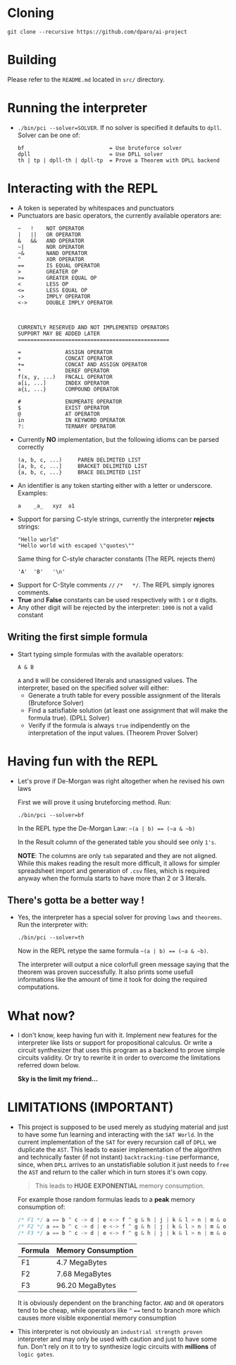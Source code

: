 # Cloning
`git clone --recursive https://github.com/dparo/ai-project`

# Building
Please refer to the `README.md` located in `src/` directory.

# Running the interpreter
* `./bin/pci --solver=SOLVER`. If no solver is specified it defaults to `dpll`.
  Solver can be one of:
  ```
  bf                           = Use bruteforce solver
  dpll                         = Use DPLL solver
  th | tp | dpll-th | dpll-tp  = Prove a Theorem with DPLL backend
  ```

# Interacting with the REPL
* A token is seperated by whitespaces and punctuators
* Punctuators are basic operators, the currently available operators
  are:
  ```
  ~   !    NOT OPERATOR
  |   ||   OR OPERATOR
  &   &&   AND OPERATOR
  ~|       NOR OPERATOR
  ~&       NAND OPERATOR
  ^        XOR OPERATOR
  ==       IS EQUAL OPERATOR
  >        GREATER OP
  >=       GREATER EQUAL OP
  <        LESS OP
  <=       LESS EQUAL OP
  ->       IMPLY OPERATOR
  <->      DOUBLE IMPLY OPERATOR
      
      
      
  CURRENTLY RESERVED AND NOT IMPLEMENTED OPERATORS
  SUPPORT MAY BE ADDED LATER
  ================================================
  
  =              ASSIGN OPERATOR
  +              CONCAT OPERATOR
  +=             CONCAT AND ASSIGN OPERATOR
  *              DEREF OPERATOR
  f(x, y, ...)   FNCALL OPERATOR
  a[i, ...]      INDEX OPERATOR
  a{i, ...}      COMPOUND OPERATOR
  
  #              ENUMERATE OPERATOR
  $              EXIST OPERATOR
  @              AT OPERATOR
  in             IN KEYWORD OPERATOR
  ?:             TERNARY OPERATOR
  ```
* Currently **NO** implementation, but the following idioms can be
  parsed correctly
  ```
  (a, b, c, ...)     PAREN DELIMITED LIST
  [a, b, c, ...]     BRACKET DELIMITED LIST
  {a, b, c, ...}     BRACE DELIMITED LIST
  ```
* An identifier is any token starting either with a letter or underscore.
  Examples:
  ```
  a    _a_   xyz  a1
  ```
* Support for parsing C-style strings, currently the interpreter **rejects** strings:
  ```
  "Hello world"
  "Hello world with escaped \"quotes\""
  ```
  Same thing for C-style character constants (The REPL rejects them)
  ```
  'A'  'B'   '\n'
  ```
* Support for C-Style comments `//` `/*   */`. The REPL simply ignores comments.
* **True** and **False** constants can be used respectively with `1` or `0` digits.
* Any other digit will be rejected by the interpreter: `1000` is not a valid constant

## Writing the first simple formula
* Start typing simple formulas with the available operators:
  ```
  A & B
  ```
  `A` and `B` will be considered literals and unassigned values.
  The interpreter, based on the specified solver will either:
  * Generate a truth table for every possible assignment of the literals
    (Bruteforce Solver)
  * Find a satisfiable solution (at least one assignment that will make
    the formula true). (DPLL Solver)
  * Verify if the formula is always `true` indipendently on the interpretation
    of the input values. (Theorem Prover Solver)
    
# Having fun with the REPL
* Let's prove if De-Morgan was right altogether when he revised his own laws
  
  First we will prove it using bruteforcing method. Run:
  
  ```
  ./bin/pci --solver=bf
  ```
  
  In the REPL type the De-Morgan Law: `~(a | b) == (~a & ~b)`
  
  In the Result column of the generated table you should see
  only `1's`.
  
  **NOTE**: The columns are only `tab` separated and they are not
  aligned. While this makes reading the result more difficult, it 
  allows for simpler spreadsheet import and generation of `.csv` files,
  which is required anyway when the formula starts to have more than
  2 or 3 literals.

## There's gotta be a better way !
* Yes, the interpreter has a special solver for proving `laws` and `theorems`.
  Run the interpreter with:
  ```
  ./bin/pci --solver=th
  ```
  
  Now in the REPL retype the same formula `~(a | b) == (~a & ~b)`.
  
  The interpreter will output a nice colorfull green message
  saying that the theorem was proven successfully. It also
  prints some usefull informations like the amount of time
  it took for doing the required computations.

# What now?
* I don't know, keep having fun with it. Implement new features
  for the interpreter like lists or support for propositional calculus.
  Or write a circuit synthesizer that uses this program
  as a backend to prove simple circuits validity. 
  Or try to rewrite it in order to overcome the limitations referred
  down below.
  
  **Sky is the limit my friend...**

# LIMITATIONS (IMPORTANT)
* This project is supposed to be used merely as studying material
  and just to have some fun learning and interacting with the `SAT World`.
  In the current implementation of the `SAT` for every recursion call
  of `DPLL` we duplicate the `AST`. This leads to easier implementation
  of the algorithm and technically faster (if not instant)
  `backtracking-time` performance, since,
  when `DPLL` arrives to an unstatisfiable solution it just needs to `free`
  the `AST` and return to the caller which in turn stores it's own copy.
  
  > This leads to **HUGE** **EXPONENTIAL** memory consumption.
  
  For example those random formulas leads to a **peak** memory
  consumption of:
  
  ```c
  /* F1 */ a == b ^ c -> d | e <-> f ^ g & h | j | k & l > n | m & o ^ q
  /* F2 */ a == b ^ c -> d | e <-> f ^ g & h | j | k & l > n | m & o ^ q ~& r
  /* F3 */ a == b ^ c -> d | e <-> f ^ g & h | j | k & l > n | m & o ^ q ~& r ^ s == t
  ```
  
  | Formula | Memory Consumption |
  |---------|--------------------|
  |  F1     |  4.7 MegaBytes     |
  |  F2     |  7.68 MegaBytes    |
  |  F3     |  96.20 MegaBytes   |
  
  It is obviously dependent on the branching factor. `AND` and `OR` operators
  tend to be cheap, while operators like `^` `==` tend to branch more which
  causes more visible exponential memory consumption
  
* This interpreter is not obviously an `industrial strength proven` interpreter
  and may only be used with caution and just to have some fun.
  Don't rely on it to try to synthesize logic circuits with **millions**
  of `logic gates`.
  
